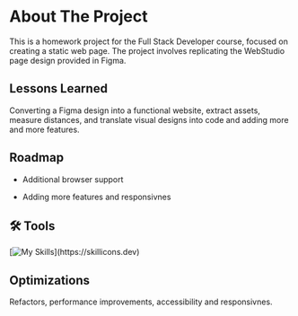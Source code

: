 # About The Project

This is a homework project for the Full Stack Developer course, focused on creating a static web page. The project involves replicating the WebStudio page design provided in Figma.

## Lessons Learned

Converting a Figma design into a functional website, extract assets, measure distances, and translate visual designs into code and adding more and more features.


## Roadmap

- Additional browser support

- Adding more features and responsivnes


## 🛠 Tools
[![My Skills](https://skillicons.dev/icons?i=html,css,)](https://skillicons.dev)


## Optimizations

Refactors, performance improvements, accessibility and responsivnes.

